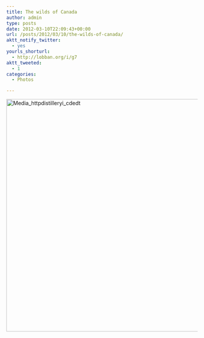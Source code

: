 ```yaml
---
title: The wilds of Canada
author: admin
type: posts
date: 2012-03-10T22:09:43+00:00
url: /posts/2012/03/10/the-wilds-of-canada/
aktt_notify_twitter:
  - yes
yourls_shorturl:
  - http://lobban.org/i/g7
aktt_tweeted:
  - 1
categories:
  - Photos

---
```

<div class='posterous_autopost'>
  <a href="http://instagr.am/p/IAhUW0qlip/"></p> 
  
  <div class='p_embed p_image_embed'>
    <a href="http://getfile3.posterous.com/getfile/files.posterous.com/nonimage/jhozajbnutEJEFzDuHvfwEeoEriylBathHtiEqnqjxBacHJjdAjxJyqqhwHm/media_httpdistilleryi_CdeDt.jpg.scaled1000.jpg"><img alt="Media_httpdistilleryi_cdedt" height="612" src="http://getfile3.posterous.com/getfile/files.posterous.com/nonimage/jhozajbnutEJEFzDuHvfwEeoEriylBathHtiEqnqjxBacHJjdAjxJyqqhwHm/media_httpdistilleryi_CdeDt.jpg.scaled1000.jpg" width="612" /></a>
  </div>
  
  <p>
    </a></div>